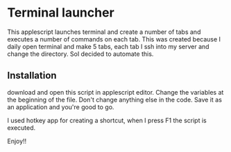 # Terminal launcher

This applescript launches terminal and create a number of tabs and executes a number of commands on each tab.
This was created because I daily open terminal and make 5 tabs, each tab I ssh into my server and change the directory.
SoI decided to automate this.

## Installation
download and open this script in applescript editor.
Change the variables at the beginning of the file.
Don't change anything else in the code.
Save it as an application and you're good to go.

I used hotkey app for creating a shortcut, when I press F1 the script is executed.

Enjoy!!